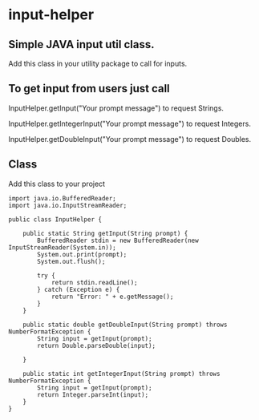 # input-helper

## Simple JAVA input util class. 
Add this class in your utility package to call for inputs.

## To get input from users just call
InputHelper.getInput("Your prompt message") to request Strings. 

InputHelper.getIntegerInput("Your prompt message") to request Integers.

InputHelper.getDoubleInput("Your prompt message") to request Doubles.


## Class
Add this class to your project
```
import java.io.BufferedReader;
import java.io.InputStreamReader;

public class InputHelper {

	public static String getInput(String prompt) {
		BufferedReader stdin = new BufferedReader(new InputStreamReader(System.in));
		System.out.print(prompt);
		System.out.flush();

		try {
			return stdin.readLine();
		} catch (Exception e) {
			return "Error: " + e.getMessage();
		}
	}

	public static double getDoubleInput(String prompt) throws NumberFormatException {
		String input = getInput(prompt);
		return Double.parseDouble(input);

	}

	public static int getIntegerInput(String prompt) throws NumberFormatException {
		String input = getInput(prompt);
		return Integer.parseInt(input);	
	}	
}

```


